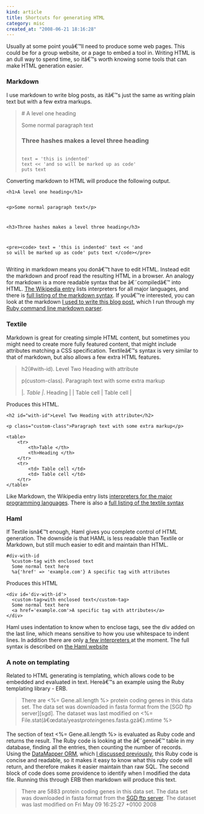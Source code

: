 ```yaml
--- 
kind: article
title: Shortcuts for generating HTML
category: misc
created_at: "2008-06-21 18:16:28"
---
```

Usually at some point youâ€™ll need to produce some web pages. This could be for a group website, or a page to embed a tool in. Writing HTML is an dull way to spend time, so itâ€™s worth knowing some tools that can make HTML generation easier.
<h3>Markdown</h3>
I use markdown to write blog posts, as itâ€™s just the same as writing plain text but with a few extra markups.
<blockquote># A level one heading

Some normal paragraph text

### Three hashes makes a level three heading

<code>
text = 'this is indented'
text &lt;&lt; 'and so will be marked up as code'
puts text
</code></blockquote>
Converting markdown to HTML will produce the following output.
<pre><code>&lt;h1&gt;A level one heading&lt;/h1&gt;

&lt;p&gt;Some normal paragraph text&lt;/p&gt;

&lt;h3&gt;Three hashes makes a level three heading&lt;/h3&gt;

&lt;pre&gt;&lt;code&gt;
text = 'this is indented'
text &lt;&lt; 'and so will be marked up as code'
puts text
&lt;/code&gt;&lt;/pre&gt;
</code></pre>
Writing in markdown means you donâ€™t have to edit HTML. Instead edit the markdown and proof read the resulting HTML in a browser. An analogy for markdown is a more readable syntax that be â€˜compiledâ€™ into HTML. <a href="http://en.wikipedia.org/wiki/Markdown">The Wikipedia entry</a> lists interpreters for all major languages, and there is  <a href="http://daringfireball.net/projects/markdown/">full listing of the markdown syntax</a>. If youâ€™re interested, you can look at the markdown <a href="http://docs.google.com/Doc?id=ddgtztrv_3265psctvd5">I used to write this blog post</a>, which I run through my <a href="http://michaelbarton.tumblr.com/post/35325392/simple-ruby-markdown-script-using-bluecloth-and">Ruby command line markdown parser</a>.
<h3>Textile</h3>
Markdown is great for creating simple HTML content, but sometimes you might need to create more fully featured content, that might include attributes matching a CSS specification. Textileâ€™s syntax is very similar to that of markdown, but also allows a few extra HTML features.
<blockquote>h2(#with-id). Level Two Heading with attribute

p(custom-class). Paragraph text with some extra markup

|<em>. Table |</em>. Heading |
| Table cell | Table cell |</blockquote>
Produces this HTML.
<pre><code>&lt;h2 id="with-id"&gt;Level Two Heading with attribute&lt;/h2&gt;

&lt;p class="custom-class"&gt;Paragraph text with some extra markup&lt;/p&gt;

&lt;table&gt;
    &lt;tr&gt;
        &lt;th&gt;Table &lt;/th&gt;
        &lt;th&gt;Heading &lt;/th&gt;
    &lt;/tr&gt;
    &lt;tr&gt;
        &lt;td&gt; Table cell &lt;/td&gt;
        &lt;td&gt; Table cell &lt;/td&gt;
    &lt;/tr&gt;
&lt;/table&gt;
</code></pre>
Like Markdown, the Wikipedia entry lists <a href="http://en.wikipedia.org/wiki/Textile_(markup_language)">interpreters for the major programming languages</a>. There is also a <a href="http://hobix.com/textile/">full listing of the textile syntax</a>
<h3>Haml</h3>
If Textile isnâ€™t enough, Haml gives you complete control of HTML generation. The downside is that HAML is less readable than Textile or Markdown, but still much easier to edit and maintain than HTML.
<pre><code>#div-with-id
  %custom-tag with enclosed text
  Some normal text here
  %a{'href' =&gt; 'example.com'} A specific tag with attributes
</code></pre>
Produces this HTML
<pre><code>&lt;div id='div-with-id'&gt;
  &lt;custom-tag&gt;with enclosed text&lt;/custom-tag&gt;
  Some normal text here
  &lt;a href='example.com'&gt;A specific tag with attributes&lt;/a&gt;
&lt;/div&gt;
</code></pre>
Haml uses indentation to know when to enclose tags, see the div added on the last line, which means sensitive to how you use whitespace to indent lines. In addition there are only <a href="http://en.wikipedia.org/wiki/Haml#Implementations">a few interpreters </a> at the moment. The full syntax is described on <a href="http://haml.hamptoncatlin.com/docs/">the Haml website</a>
<h3>A note on templating</h3>
Related to HTML generating is templating, which allows code to be embedded and evaluated in text. Hereâ€™s an example using the Ruby templating library - ERB.
<blockquote>There are &lt;%= Gene.all.length %&gt; protein coding genes in this data set. The data set was downloaded in fasta format from the [SGD ftp server][sgd]. The dataset was last modified on &lt;%= File.stat(â€œdata/yeast<em>protein</em>genes.fasta.gzâ€).mtime %&gt;</blockquote>
The section of text &lt;%= Gene.all.length %&gt; is evaluated as Ruby code and returns the result. The Ruby code is looking at the â€˜geneâ€™ table in my database, finding all the entries, then counting the number of records. Using the <a href="http://datamapper.org/why.html">DataMapper ORM</a>, which <a href="http://www.bioinformaticszen.com/2008/05/organised-bioinformatics-experiments/">I discussed previously</a>, this Ruby code is concise and readable, so it makes it easy to know what this ruby code will return, and therefore makes it easier maintain than raw SQL. The second block of code does some providence to identify when I modified the data file. Running this through ERB then markdown will produce this text.
<blockquote>There are 5883 protein coding genes in this data set. The data set was downloaded in fasta format from the <a href="ftp://genome-ftp.stanford.edu/yeast/data_download/sequence/genomic_sequence/orf_dna/">SGD ftp server</a>. The dataset was last modified on Fri May 09 16:25:27 +0100 2008</blockquote>
